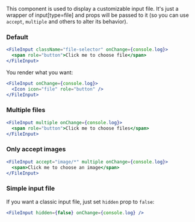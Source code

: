 This component is used to display a customizable input file. It's just a wrapper of input[type=file] and props will be passed to it (so you can use `accept`, `multiple` and others to alter its behavior).

### Default

```jsx
<FileInput className="file-selector" onChange={console.log}>
  <span role="button">Click me to choose file</span>
</FileInput>
```

You render what you want:

```jsx
<FileInput onChange={console.log}>
  <Icon icon="file" role="button" />
</FileInput>
```

### Multiple files

```jsx
<FileInput multiple onChange={console.log}>
  <span role="button">Click me to choose files</span>
</FileInput>
```

### Only accept images

```jsx
<FileInput accept="image/*" multiple onChange={console.log}>
  <span>Click me to choose an image</span>
</FileInput>
```

### Simple input file

If you want a classic input file, just set `hidden` prop to `false`:

```jsx
<FileInput hidden={false} onChange={console.log} />
```
